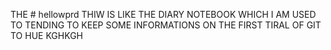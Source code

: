 THE # hellowprd
THIW IS LIKE THE DIARY NOTEBOOK WHICH I AM USED TO TENDING TO KEEP SOME INFORMATIONS ON 
THE FIRST TIRAL OF GIT TO HUE 
KGHKGH

